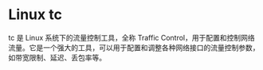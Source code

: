 # Linux tc

tc 是 Linux 系统下的流量控制工具，全称 Traffic Control，用于配置和控制网络流量。它是一个强大的工具，可以用于配置和调整各种网络接口的流量控制参数，如带宽限制、延迟、丢包率等。
